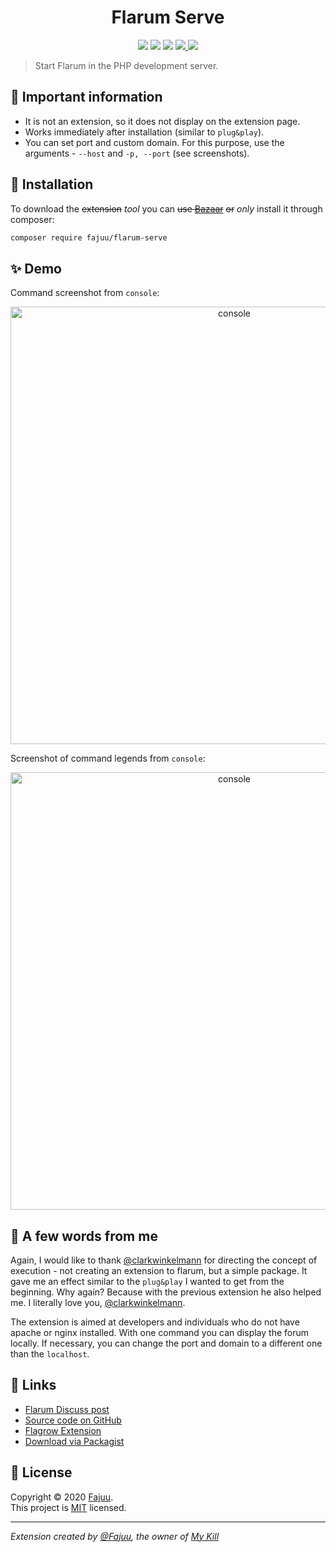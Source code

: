 <h1 align="center">Flarum Serve</h1>
<p align="center">
  <img src="https://img.shields.io/github/release/Fajuu/flarum-serve.svg" />
  <img src="https://img.shields.io/github/release-date/Fajuu/flarum-serve.svg" />
  <img src="https://img.shields.io/github/languages/top/Fajuu/flarum-serve.svg" />
  <a href="https://packagist.org/packages/Fajuu/flarum-serve">
    <img src="https://img.shields.io/packagist/dt/Fajuu/flarum-serve.svg" target="_blank" />
  </a>
  <a href="https://github.com/Fajuu/flarum-serve/blob/master/LICENSE">
    <img src="https://img.shields.io/badge/license-MIT-yellow.svg" target="_blank" />
  </a>
</p>

> Start Flarum in the PHP development server.

## 📢 Important information

- It is not an extension, so it does not display on the extension page.
- Works immediately after installation (similar to `plug&play`).
- You can set port and custom domain. For this purpose, use the arguments - `--host` and `-p, --port` (see screenshots).

## 🚀 Installation

To download the ~~extension~~ _tool_ you can ~~use [Bazaar](https://discuss.flarum.org/d/5151-flagrow-bazaar-the-extension-marketplace)~~ ~~or~~ _only_ install it through composer:

```bash
composer require fajuu/flarum-serve
```

## ✨ Demo

Command screenshot from `console`:

<p align="center">
  <img width="700" align="center" src="https://i.imgur.com/NgqvqBO.png" alt="console"/>
</p>

Screenshot of command legends from `console`:

<p align="center">
  <img width="700" align="center" src="https://i.imgur.com/SU7wEvh.png" alt="console"/>
</p>

## 👋 A few words from me

Again, I would like to thank [@clarkwinkelmann](https://discuss.flarum.org/u/clarkwinkelmann) for directing the concept of execution - not creating an extension to flarum, but a simple package. It gave me an effect similar to the `plug&play` I wanted to get from the beginning. Why again? Because with the previous extension he also helped me. I literally love you, [@clarkwinkelmann](https://discuss.flarum.org/u/clarkwinkelmann).

The extension is aimed at developers and individuals who do not have apache or nginx installed. With one command you can display the forum locally. If necessary, you can change the port and domain to a different one than the `localhost`.

## 🔗 Links

- [Flarum Discuss post](https://discuss.flarum.org/d/22748-serve-by-fajuu)
- [Source code on GitHub](https://github.com/Fajuu/flarum-serve)
- [Flagrow Extension](https://flagrow.io/extensions/Fajuu/flarum-serve)
- [Download via Packagist](https://packagist.org/packages/Fajuu/flarum-serve)

## 📝 License

Copyright © 2020 [Fajuu](https://mykill.pl/u/Fajuu).<br /> This project is [MIT](https://github.com/Fajuu/flarum-serve/blob/master/LICENSE) licensed.

---

_Extension created by [@Fajuu](https://github.com/Fajuu), the owner of [My Kill](https://mykill.pl)_
